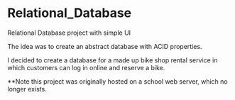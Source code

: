 # Relational_Database
Relational Database project with simple UI

The idea was to create an abstract database with ACID properties.

I decided to create a database for a made up bike shop rental service in which customers can log in online and reserve a bike.

**Note this project was originally hosted on a school web server, which no longer exists. 


